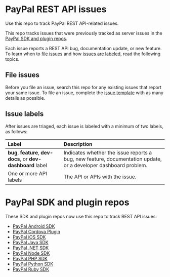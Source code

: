 PayPal REST API issues
======================

Use this repo to track PayPal REST API-related issues.

This repo tracks issues that were previously tracked as server issues in the [PayPal SDK and plugin repos](#paypal-sdk-and-plugin-repos). 

Each issue reports a REST API bug, documentation update, or new feature. To learn when to [file issues](#file-issues) and how [issues are labeled](#issue-labels), read the following topics.

## File issues

Before you file an issue, search this repo for any existing issues that report your same issue. To file an issue, complete the [issue template](.github/ISSUE_TEMPLATE.md) with as many details as possible.

## Issue labels

After issues are triaged, each issue is labeled with a minimum of two labels, as follows:

| Label | Description |
|:------|:------------|
| **bug**, **feature**, **dev-docs**, or **dev-dashboard** label | Indicates whether the issue reports a bug, new feature, documentation update, or a developer dashboard problem. |
| One or more API labels | The API or APIs with the issue. |

PayPal SDK and plugin repos
===========================

These SDK and plugin repos now use this repo to track REST API issues:

* [PayPal Android SDK](https://github.com/paypal/PayPal-Android-SDK)
* [PayPal Cordova Plugin](https://github.com/paypal/PayPal-Cordova-Plugin)
* [PayPal iOS SDK](https://github.com/paypal/PayPal-iOS-SDK)
* [PayPal Java SDK](https://github.com/paypal/PayPal-Java-SDK)
* [PayPal .NET SDK](https://github.com/paypal/PayPal-NET-SDK)
* [PayPal Node SDK](https://github.com/paypal/PayPal-node-SDK)
* [PayPal PHP SDK](https://github.com/paypal/PayPal-PHP-SDK)
* [PayPal Python SDK](https://github.com/paypal/PayPal-Python-SDK)
* [PayPal Ruby SDK](https://github.com/paypal/PayPal-Ruby-SDK)
